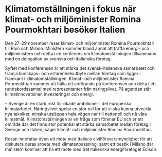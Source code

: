 # Klimatomställningen i fokus när klimat- och miljöminister Romina Pourmokhtari besöker Italien

Den 27–29 november reser klimat- och miljöminister Romina Pourmokhtari till Rom och Milano. Ministern kommer bland annat att träffa energi- och miljöministern och delta i en konferens om klimatomställningen tillsammans med en delegation av svenska och italienska företag.

Syftet med konferensen är att stärka det svensk-italienska samarbetet och främja kunskaps- och erfarenhetsutbyte mellan företag som ligger i framkant i klimatomställningen. Klimat- och miljöminister Romina Pourmokhtari kommer att hålla ett anförande på konferensen och delta i ett rundabordssamtal med representanter från näringslivet. På agendan står klimatinnovationer, investeringar och energi.

– Sverige är en stark röst för ökade ambitioner i det europeiska klimatarbetet. Näringslivet spelar en stor roll för att vi ska kunna utveckla nya tekniker, minska utsläppen hela vägen ner till nettonoll och nå våra klimatmål. Klimatomställningen är en fråga som förenar EU och är ett område där det finns stor potential att stärka samarbetet mellan företag i Sverige och Italien, säger klimat- och miljöminister Romina Pourmokhtari.

Resan innefattar även ett möte med Italiens civilförsvarsmyndighet för att diskutera deras arbete med klimatanpassning, samt ett besök i Milano där ministern kommer att ha ett möte med det italienska energiföretaget Edison.

